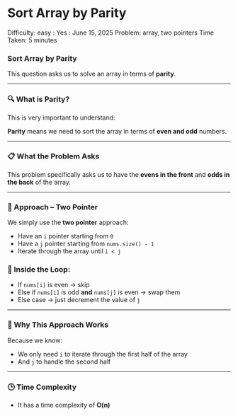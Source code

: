 # Sort Array by Parity

Difficulty: easy
 : Yes
: June 15, 2025
Problem: array, two pointers
Time Taken: 5 minutes

### Sort Array by Parity

This question asks us to solve an array in terms of **parity**.

---

### 🔍 What is Parity?

This is very important to understand:

**Parity** means we need to sort the array in terms of **even and odd** numbers.

---

### 📋 What the Problem Asks

This problem specifically asks us to have the **evens in the front** and **odds in the back** of the array.

---

### 🚀 Approach – Two Pointer

We simply use the **two pointer** approach:

- Have an `i` pointer starting from `0`
- Have a `j` pointer starting from `nums.size() - 1`
- Iterate through the array until `i < j`

### 🔄 Inside the Loop:

- If `nums[i]` is even → skip
- Else if `nums[i]` is odd **and** `nums[j]` is even → swap them
- Else case → just decrement the value of `j`

---

### 🤔 Why This Approach Works

Because we know:

- We only need `i` to iterate through the first half of the array
- And `j` to handle the second half

---

### 🕒 Time Complexity

- It has a time complexity of **O(n)**